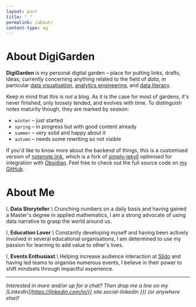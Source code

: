 ```yaml
---
layout: post
title: " "
permalink: /about/
content-type: eg
---
```


# About DigiGarden
**DigiGarden** is my personal digital garden – place for putting links, drafts, ideas; currently concerning anything related to the field of *data*, in particular [data visualisation](/categories/#dataviz), [analytics engineering](/categories/#analytics-engineering), and [data literacy](/categories/#data-literacy).

Keep in mind that this is *not* a blog. As it is the case for most of gardens, it's never finished, only loosely tended, and evolves with time. To distinguish notes maturity though, they are marked by *season*:
-   `winter` – just started
-   `spring` – in progress but with good content already
-   `summer` – very solid and happy about it
-   `autumn` – needs some rewriting so not visible

If you'd like to know more about the backend of things, this is a customised version of [notenote.link](https://github.com/Maxence-L/notenote.link), which is a fork of [simply-jekyll](https://github.com/raghuveerdotnet/simply-jekyll) optimised for integration with [Obsidian](https://obsidian.md/). Feel free to check out the full source code on [my GitHub](https://github.com/one-data-cookie/digi-garden).

# About Me
I, **Data Storyteller**.\\
Crunching numbers on a daily basis and having gained a Master's degree in applied mathematics, I am a strong advocate of using data narrative to grasp the world around us.

I, **Education Lover**.\\
Constantly developing myself and having been actively involved in several educational organisations, I am determined to use my passion for learning to add value to other's lives.

I, **Events Enthusiast**.\\
Helping increase audience interaction at [Slido](https://www.slido.com/) and having led teams to organise numerous events, I believe in their power to shift mindsets through impactful experience.

---

*Interested in more and/or up for a chat? Then drop me a line on my [LinkedIn](https://linkedin.com/in/{{ site.social-linkedin }}) (or anywhere else)!*
